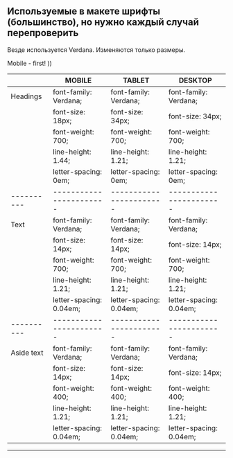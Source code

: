 ## Используемые в макете шрифты (большинство), но нужно каждый случай перепроверить

Везде используется Verdana. Изменяются только размеры.

Mobile - first! ))

|            | MOBILE                  | TABLET                  | DESKTOP                 |
| ---------- | ----------------------- | ----------------------- | ----------------------- |
| Headings   | font-family: Verdana;   | font-family: Verdana;   | font-family: Verdana;   |
|            | font-size: 18px;        | font-size: 34px;        | font-size: 34px;        |
|            | font-weight: 700;       | font-weight: 700;       | font-weight: 700;       |
|            | line-height: 1.44;      | line-height: 1.21;      | line-height: 1.21;      |
|            | letter-spacing: 0em;    | letter-spacing: 0em;    | letter-spacing: 0em;    |
| ---------- | ----------------------- | ----------------------- | ----------------------- |
| Text       | font-family: Verdana;   | font-family: Verdana;   | font-family: Verdana;   |
|            | font-size: 14px;        | font-size: 14px;        | font-size: 14px;        |
|            | font-weight: 700;       | font-weight: 700;       | font-weight: 700;       |
|            | line-height: 1.21;      | line-height: 1.21;      | line-height: 1.21;      |
|            | letter-spacing: 0.04em; | letter-spacing: 0.04em; | letter-spacing: 0.04em; |
| ---------- | ----------------------- | ----------------------- | ----------------------- |
| Aside text | font-family: Verdana;   | font-family: Verdana;   | font-family: Verdana;   |
|            | font-size: 14px;        | font-size: 14px;        | font-size: 14px;        |
|            | font-weight: 400;       | font-weight: 400;       | font-weight: 400;       |
|            | line-height: 1.21;      | line-height: 1.21;      | line-height: 1.21;      |
|            | letter-spacing: 0.04em; | letter-spacing: 0.04em; | letter-spacing: 0.04em; |

---

